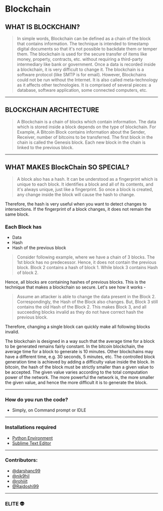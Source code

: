 # Blockchain
## WHAT IS BLOCKCHAIN?
>In simple words, Blockchain can be defined as a chain of the block that contains information. The technique is intended to timestamp digital documents so that it's not possible to backdate them or temper them.
The blockchain is used for the secure transfer of items like money, property, contracts, etc. without requiring a third-party intermediary like bank or government. Once a data is recorded inside a blockchain, it is very difficult to change it.
The blockchain is a software protocol (like SMTP is for email). However, Blockchains could not be run without the Internet. It is also called meta-technology as it affects other technologies. It is comprised of several pieces: a database, software application, some connected computers, etc.
- - - - 
## BLOCKCHAIN ARCHITECTURE
> A Blockchain is a chain of blocks which contain information. The data which is stored inside a block depends on the type of blockchain.
For Example, A Bitcoin Block contains information about the Sender, Receiver, number of bitcoins to be transferred.
The first block in the chain is called the Genesis block. Each new block in the chain is linked to the previous block.
- - - -
## WHAT MAKES BlockChain SO SPECIAL?
> A block also has a hash. It can be understood as a fingerprint which is unique to each block. It identifies a block and all of its contents, and it's always unique, just like a fingerprint. So once a block is created, any change inside the block will cause the hash to change.
 
Therefore, the hash is very useful when you want to detect changes to intersections. If the fingerprint of a block changes, it does not remain the same block.
### Each Block has
* Data
* Hash
* Hash of the previous block

>Consider following example, where we have a chain of 3 blocks. The 1st block has no predecessor. Hence, it does not contain the previous block. Block 2 contains a hash of block 1. While block 3 contains Hash of block 2.
 
Hence, all blocks are containing hashes of previous blocks. This is the technique that makes a blockchain so secure. Let's see how it works -
> Assume an attacker is able to change the data present in the Block 2. Correspondingly, the Hash of the Block also changes. But, Block 3 still contains the old Hash of the Block 2. This makes Block 3, and all succeeding blocks invalid as they do not have correct hash the previous block.
 
Therefore, changing a single block can quickly make all following blocks invalid.
 
The blockchain is designed in a way such that the average time for a block to be generated remains fairly constant. In the bitcoin blockchain, the average time for a block to generate is 10 minutes. Other blockchains may have a different time, e.g. 30 seconds, 5 minutes, etc.
The controlled block generation time is achieved by adding a difficulty value inside the block. In bitcoin, the hash of the block must be strictly smaller than a given value to be accepted. The given value varies according to the total computation power of the network. The more powerful the network is, the more smaller the given value, and hence the more difficult it is to generate the block.
- - - -
### How do you run the code?
* Simply, on Command prompt or IDLE
- - - -
### Installations required
* [Python Environment](https://www.python.org/downloads/)
* [Sublime Text Editor](https://www.sublimetext.com/3)
- - - -
### Contributors:
- [@darshanc99](https://github.com/darshanc99)
- [@nik9hil](https://github.com/nik9hil)
- [@rohiiit](https://github.com/rohiiit)
- [@Rajdoshi99](https://github.com/Rajdoshi99)
- - - -
 ### ELITE :alien:
